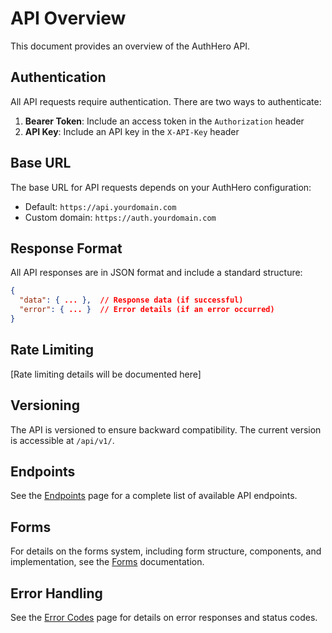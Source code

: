 # API Overview

This document provides an overview of the AuthHero API.

## Authentication

All API requests require authentication. There are two ways to authenticate:

1. **Bearer Token**: Include an access token in the `Authorization` header
2. **API Key**: Include an API key in the `X-API-Key` header

## Base URL

The base URL for API requests depends on your AuthHero configuration:

- Default: `https://api.yourdomain.com`
- Custom domain: `https://auth.yourdomain.com`

## Response Format

All API responses are in JSON format and include a standard structure:

```json
{
  "data": { ... },  // Response data (if successful)
  "error": { ... }  // Error details (if an error occurred)
}
```

## Rate Limiting

[Rate limiting details will be documented here]

## Versioning

The API is versioned to ensure backward compatibility. The current version is accessible at `/api/v1/`.

## Endpoints

See the [Endpoints](endpoints.md) page for a complete list of available API endpoints.

## Forms

For details on the forms system, including form structure, components, and implementation, see the [Forms](forms.md) documentation.

## Error Handling

See the [Error Codes](error-codes.md) page for details on error responses and status codes.
